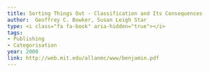 ```yaml
---
title: Sorting Things Out - Classification and Its Consequences
author:  Geoffrey C. Bowker, Susan Leigh Star
type: <i class="fa fa-book" aria-hidden="true"></i>
tags:
- Publishing
- Categorisation
year: 2000
link: http://web.mit.edu/allanmc/www/benjamin.pdf
---
```

